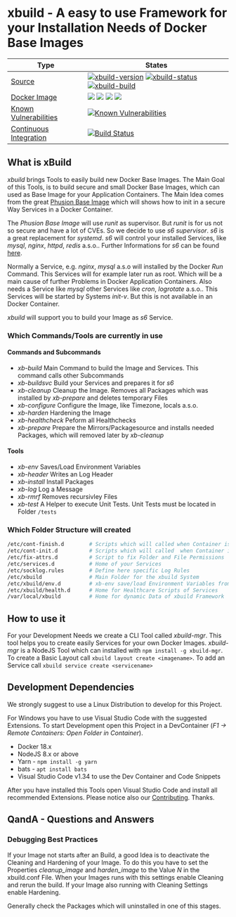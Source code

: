 # xbuild - A easy to use Framework for your Installation Needs of Docker Base Images

| Type | States |
|---|---|
| [Source](https://github.com/x-company/xbuild "View Source") | [![xbuild-version](https://img.shields.io/badge/Version-0.7.6-brightgreen.svg?style=flat)](https://github.com/x-company/xbuild) [![xbuild-status](https://img.shields.io/badge/Status-development%201-brightgreen.svg?style=flat)](https://github.com/x-company/xbuild/releases) [![xbuild-build](https://img.shields.io/badge/Builds-17-brightgreen.svg?style=flat)](https://github.com/x-company/xbuild) |
| [Docker Image](https://cloud.docker.com/u/xcompany/repository/docker/xcompany/xbuild "Show Image on Docker Hub") | [![](https://images.microbadger.com/badges/image/xcompany/xbuild.svg)](https://microbadger.com/images/xcompany/xbuild "Get your own image badge on microbadger.com") [![](https://images.microbadger.com/badges/version/xcompany/xbuild.svg)](https://microbadger.com/images/xcompany/xbuild "Get your own version badge on microbadger.com") [![](https://images.microbadger.com/badges/commit/xcompany/xbuild.svg)](https://microbadger.com/images/xcompany/xbuild "Get your own commit badge on microbadger.com") [![](https://images.microbadger.com/badges/license/xcompany/xbuild.svg)](https://microbadger.com/images/xcompany/xbuild "Get your own license badge on microbadger.com") |
| [Known Vulnerabilities](https://snyk.io//test/github/x-company/xbuild "View Security Status") |[![Known Vulnerabilities](https://snyk.io//test/github/x-company/xbuild/badge.svg?targetFile=package.json)](https://snyk.io//test/github/x-company/xbuild?targetFile=package.json) |
| [Continuous Integration](https://travis-ci.org/x-company/xbuild "View Build Status") | [![Build Status](https://travis-ci.org/x-company/xbuild.svg?branch=master)](https://travis-ci.org/x-company/xbuild) |

## What is xBuild

*xbuild* brings Tools to easily build new Docker Base Images. The Main Goal of this Tools, is to build secure and small Docker Base Images, which can used as Base Image for your Application Containers. The Main Idea comes from the great [Phusion Base Image](http://phusion.github.io/baseimage-docker) which will shows how to init in a secure Way Services in a Docker Container.

The *Phusion Base Image* will use *runit* as supervisor. But *runit* is for us not so secure and have a lot of CVEs. So we decide to use *s6 supervisor*. *s6* is a great replacement for *systemd*. *s6* will control your installed Services, like *mysql*, *nginx*, *httpd*, *redis* a.s.o.. Further Informations for *s6* can be found [here](https://skarnet.org/software/).

Normally a Service, e.g. *nginx*, *mysql* a.s.o will installed by the Docker *Run* Command. This Services will for example later run as root. Which will be a main cause of further Problems in Docker Application Containers. Also needs a Service like *mysql* other Services like *cron*, *logrotate* a.s.o.. This Services will be started by Systems *init-v*. But this is not available in an Docker Container.

*xbuild* will support you to build your Image as *s6* Service.

### Which Commands/Tools are currently in use

#### Commands and Subcommands

- *xb-build* Main Command to build the Image and Services. This command calls other Subcommands
- *xb-buildsvc* Build your Services and prepares it for *s6*
- *xb-cleanup* Cleanup the Image. Removes all Packages which was installed by *xb-prepare* and deletes temporary Files
- *xb-configure* Configure the Image, like Timezone, locals a.s.o.
- *xb-harden* Hardening the Image
- *xb-healthcheck* Peform all Healthchecks
- *xb-prepare* Prepare the Mirrors/Packagesource and installs needed Packages, which will removed later by *xb-cleanup*

#### Tools

- *xb-env* Saves/Load Environment Variables
- *xb-header* Writes an Log Header
- *xb-install* Install Packages
- *xb-log* Log a Message
- *xb-rmrf* Removes recursivley Files
- *xb-test* A Helper to execute Unit Tests. Unit Tests must be located in Folder `/tests`

### Which Folder Structure will created

``` bash
/etc/cont-finish.d        # Scripts which will called when Container is shutting down
/etc/cont-init.d          # Scripts which will called  when Container is started
/etc/fix-attrs.d          # Script to fix Folder and File Permissions
/etc/services.d           # Home of your Services
/etc/socklog.rules        # Define here specific Log Rules
/etc/xbuild               # Main Folder for the xbuild System
/etc/xbuild/env.d         # xb-env save/load Environment Variables from this location
/etc/xbuild/health.d      # Home for Healthcare Scripts of Services
/var/local/xbuild         # Home for dynamic Data of xbuild Framework
```

## How to use it

For your Development Needs we create a CLI Tool called *xbuild-mgr*. This tool helps you to create easily Services for your own Docker Images. *xbuild-mgr* is a NodeJS Tool which can installed with `npm install -g xbuild-mgr`. To create a Basic Layout call `xbuild layout create <imagename>`. To add an Service call `xbuild service create <servicename>`

## Development Dependencies

We strongly suggest to use a Linux Distribution to develop for this Project.

For Windows you have to use Visual Studio Code with the suggested Extensions. To start Development open this Project in a DevContainer (*F1 -> Remote Containers: Open Folder in Container*).

- Docker 18.x
- NodeJS 8.x or above
- Yarn - `npm install -g yarn`
- bats - `apt install bats`
- Visual Studio Code v1.34 to use the Dev Container and Code Snippets

After you have installed this Tools open Visual Studio Code and install all recommended Extensions. Please notice also our [Contributing](CONTRIBUTING.md). Thanks.

## QandA - Questions and Answers

### Debugging Best Practices

If your Image not starts after an Build, a good Idea is to deactivate the Cleaning and Hardening of your Image. To do this you have to set the Properties *cleanup_image* and *harden_image* to the Value *N* in the xbuild.conf File. When your Images runs with this settings enable Cleaning and rerun the build. If your Image also running with Cleaning Settings enable Hardening.

Generally check the Packages which will uninstalled in one of this stages.

